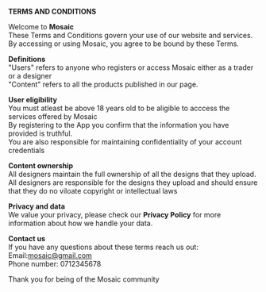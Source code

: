 **TERMS AND CONDITIONS**<br>

Welcome to **Mosaic**<br>
These Terms and Conditions govern your use of our website and services. By accessing or using Mosaic, you agree to be bound by these Terms.<br>

**Definitions**<br>
"Users" refers to anyone who registers or access Mosaic either as a trader or a designer<br>
"Content" refers to all the products published in our page.<br>

**User eligibility**<br>
You must atleast be above 18 years old to be aligible to acccess the services offered by Mosaic<br>
By registering to the App you confirm that the information you have provided is truthful.<br>
You are also responsible for maintaining confidentiality of your account credentials<br>

**Content ownership**<br>
All designers maintain the full ownership of all the designs that they upload.<br>
All designers are responsible for the designs they upload and should ensure that they do no viloate copyright or intellectual laws<br>

**Privacy and data**<br>
We value your privacy, please check our **Privacy Policy** for more information about how we handle your data.<br>

**Contact us**<br>
If you have any questions about these terms reach us out:<br>
Email:mosaic@gmail.com<br>
Phone number: 0712345678<br>

Thank you for being of the Mosaic community


